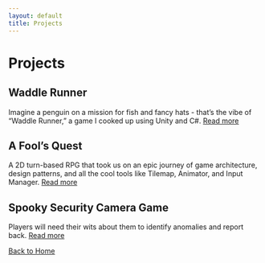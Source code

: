 ```yaml
---
layout: default
title: Projects
---
```


# Projects

## Waddle Runner
Imagine a penguin on a mission for fish and fancy hats - that’s the vibe of “Waddle Runner,” a game I cooked up using Unity and C#.
[Read more](projects/waddle-runner.md)

## A Fool’s Quest
A 2D turn-based RPG that took us on an epic journey of game architecture, design patterns, and all the cool tools like Tilemap, Animator, and Input Manager.
[Read more](projects/fools-quest.md)

## Spooky Security Camera Game
Players will need their wits about them to identify anomalies and report back.
[Read more](projects/spooky-security-camera.md)

[Back to Home](index.html)

